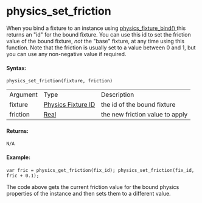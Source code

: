 # physics_set_friction

When you bind a fixture to an instance using [ physics_fixture_bind()
](physics_fixture_bind) this returns an "id" for the bound fixture.
You can use this id to set the friction value of the bound fixture,
*not* the "base" fixture, at any time using this function. Note that the
friction is usually set to a value between 0 and 1, but you can use any
non-negative value if required.

#### Syntax:

``` gml
physics_set_friction(fixture, friction)
```

|          |                                                                                                                     |                                 |
|----------|---------------------------------------------------------------------------------------------------------------------|---------------------------------|
| Argument | Type                                                                                                                | Description                     |
| fixture  |  [Physics Fixture ID](../../../../../GameMaker_Language/GML_Reference/Physics/Fixtures/physics_fixture_create)  | the id of the bound fixture     |
| friction |  [Real](../../../../../GameMaker_Language/GML_Overview/Data_Types)                                              | the new friction value to apply |

#### Returns:

``` gml
N/A
```

#### Example:

``` gml
var fric = physics_get_friction(fix_id); physics_set_friction(fix_id, fric + 0.1);
```

The code above gets the current friction value for the bound physics
properties of the instance and then sets them to a different value.
